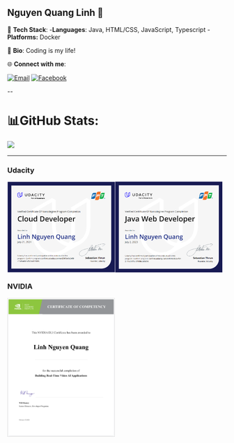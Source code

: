 ## Nguyen Quang Linh 💛

🔭 **Tech Stack**: 
-**Languages**:  Java, HTML/CSS, JavaScript, Typescript
-**Platforms:** Docker

📖 **Bio**:
Coding is my life!

🌐 **Connect with me**:

[![Email](https://img.shields.io/badge/Email-quanglinhh2x%40gmail.com-blue)](mailto:quanglinhh2x@gmail.com)
[![Facebook](https://img.shields.io/badge/Facebook-%40quanglinh2x-blue?logo=facebook)](https://www.facebook.com/quanglinh2x)

--

# 📊**GitHub Stats**:
![](https://github-readme-stats.vercel.app/api?username=0xlinhnq&theme=default&hide_border=false&include_all_commits=false&count_private=false)<br/>

---

### Udacity

<div style="display: flex">
    <img src="images/UDACITY/Udaicity_Cloud_Developer.png" alt="Image 1" style="display: inline-block; width: 49%"/>
    <img src="images/UDACITY/Udacity_Java_Web.png" alt="Image 2" style="display: inline-block; width: 49%;"/>
</div>


### NVIDIA

<div style="display: flex">
    <img src="images/NVIDIA/NVIDIA.png" alt="Image 1" style="display: inline-block; width: 49%"/>
</div>

